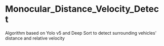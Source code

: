 # Monocular_Distance_Velocity_Detect
Algorithm based on Yolo v5 and Deep Sort to detect surrounding vehicles' distance and relative velocity
